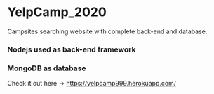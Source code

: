 # YelpCamp_2020
Campsites searching website with complete back-end and database.
### Nodejs used as back-end framework
### MongoDB as database
Check it out here -> https://yelpcamp999.herokuapp.com/
